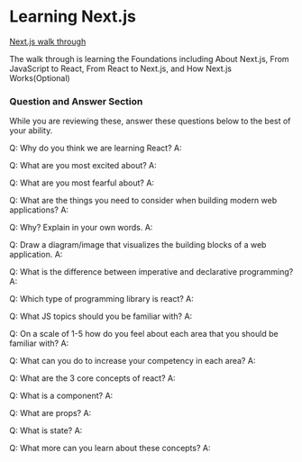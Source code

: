 # Learning Next.js
[Next.js walk through](https://nextjs.org/learn/foundations/about-nextjs)

The walk through is learning the Foundations including About Next.js, From JavaScript to React, From React to Next.js, and How Next.js Works(Optional)

### Question and Answer Section
While you are reviewing these, answer these questions below to the best of your ability.

Q: Why do you think we are learning React?
A:

Q: What are you most excited about?
A:

Q: What are you most fearful about?
A:

Q: What are the things you need to consider when building modern web applications?
A:

Q: Why? Explain in your own words.
A:

Q: Draw a diagram/image that visualizes the building blocks of a web application.
A:

Q: What is the difference between imperative and declarative programming?
A:

Q: Which type of programming library is react?
A:

Q: What JS topics should you be familiar with?
A:

Q: On a scale of 1-5 how do you feel about each area that you should be familiar with?
A:

Q: What can you do to increase your competency in each area?
A:

Q: What are the 3 core concepts of react?
A:

Q: What is a component?
A:

Q: What are props?
A:

Q: What is state?
A:

Q: What more can you learn about these concepts?
A:
